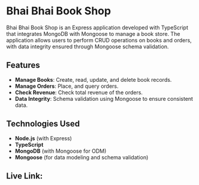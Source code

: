 # Bhai Bhai Book Shop

Bhai Bhai Book Shop is an Express application developed with TypeScript that integrates MongoDB with Mongoose to manage a book store. The application allows users to perform CRUD operations on books and orders, with data integrity ensured through Mongoose schema validation.

## Features

- **Manage Books**: Create, read, update, and delete book records.
- **Manage Orders**: Place, and query orders.
- **Check Revenue**: Check total revenue of the orders.
- **Data Integrity**: Schema validation using Mongoose to ensure consistent data.

## Technologies Used

- **Node.js** (with Express)
- **TypeScript**
- **MongoDB** (with Mongoose for ODM)
- **Mongoose** (for data modeling and schema validation)

## Live Link:

